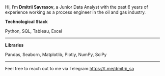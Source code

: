 Hi, I’m **Dmitrii Savrasov**, a Junior Data Analyst with the past 6 years of experience working as a process engineer in the oil and gas industry.


**Technological Stack**

Python, SQL, Tableau, Excel
***
**Libraries**

Pandas, Seaborn, Matplotlib, Plotly, NumPy, SciPy
***
Feel free to reach out to me via Telegram <https://t.me/dmitrii_sa>
<!---
SavDmitry/SavDmitry is a ✨ special ✨ repository because its `README.md` (this file) appears on your GitHub profile.
You can click the Preview link to take a look at your changes.
--->
